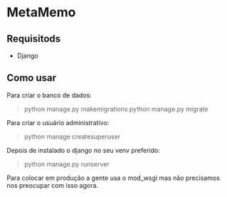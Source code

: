 # MetaMemo

## Requisitods

* Django

## Como usar

Para criar o banco de dados:

> python manage.py makemigrations
> python manage.py migrate

Para criar o usuário administrativo:

> python manage createsuperuser

Depois de instalado o django no seu venv preferido:

> python manage.py runserver

Para colocar em produção a gente usa o mod_wsgi mas não precisamos nos preocupar com isso agora.

